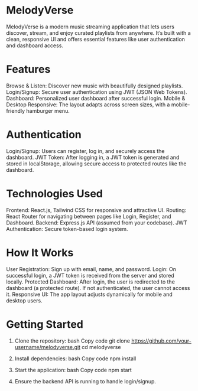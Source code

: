 # MelodyVerse
MelodyVerse is a modern music streaming application that lets users discover, stream, and enjoy curated playlists from anywhere. It’s built with a clean, responsive UI and offers essential features like user authentication and dashboard access.

# Features
Browse & Listen: Discover new music with beautifully designed playlists.
Login/Signup: Secure user authentication using JWT (JSON Web Tokens).
Dashboard: Personalized user dashboard after successful login.
Mobile & Desktop Responsive: The layout adapts across screen sizes, with a mobile-friendly hamburger menu.

# Authentication
Login/Signup: Users can register, log in, and securely access the dashboard.
JWT Token: After logging in, a JWT token is generated and stored in localStorage, allowing secure access to protected routes like the dashboard.

# Technologies Used
Frontend: React.js, Tailwind CSS for responsive and attractive UI.
Routing: React Router for navigating between pages like Login, Register, and Dashboard.
Backend: Express.js API (assumed from your codebase).
JWT Authentication: Secure token-based login system.

# How It Works
User Registration: Sign up with email, name, and password.
Login: On successful login, a JWT token is received from the server and stored locally.
Protected Dashboard: After login, the user is redirected to the dashboard (a protected route). If not authenticated, the user cannot access it.
Responsive UI: The app layout adjusts dynamically for mobile and desktop users.

# Getting Started
1. Clone the repository:
  bash
  Copy code
  git clone https://github.com/your-username/melodyverse.git
  cd melodyverse
2. Install dependencies:
  bash
  Copy code
  npm install

3. Start the application:
  bash
  Copy code
  npm start

4. Ensure the backend API is running to handle login/signup.


